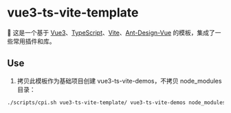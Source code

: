 # vue3-ts-vite-template

👋 这是一个基于 [Vue3](https://vuejs.org/)、[TypeScript](https://www.typescriptlang.org/)、[Vite](https://vitejs.dev/)、[Ant-Design-Vue](https://antdv.com/docs/vue/introduce) 的模板，集成了一些常用插件和库。

## Use

1. 拷贝此模板作为基础项目创建 vue3-ts-vite-demos，不拷贝 node_modules 目录：

```bash
./scripts/cpi.sh vue3-ts-vite-template/ vue3-ts-vite-demos node_modules
```

